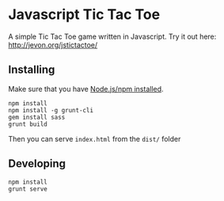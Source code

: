 # Javascript Tic Tac Toe

A simple Tic Tac Toe game written in Javascript. Try it out here: http://jevon.org/jstictactoe/

## Installing

Make sure that you have [Node.js/npm installed](https://github.com/joyent/node/wiki/Installing-Node.js-via-package-manager#debian-and-ubuntu-based-linux-distributions).

```
npm install
npm install -g grunt-cli
gem install sass
grunt build
```

Then you can serve `index.html` from the `dist/` folder

## Developing

```
npm install
grunt serve
```
